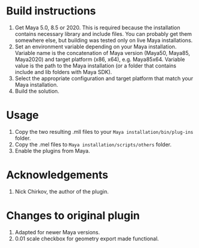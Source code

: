 # Build instructions
1. Get Maya 5.0, 8.5 or 2020. This is required because the installation contains necessary library and include files. You can probably get them somewhere else, but building was tested only on live Maya installations.
2. Set an environment variable depending on your Maya installation. Variable name is the concatenation of Maya version (Maya50, Maya85, Maya2020) and target platform (x86, x64), e.g. Maya85x64. Variable value is the path to the Maya installation (or a folder that contains include and lib folders with Maya SDK).
3. Select the appropriate configuration and target platform that match your Maya installation.
4. Build the solution.

# Usage
1. Copy the two resulting .mll files to your ``Maya installation/bin/plug-ins`` folder.
2. Copy the .mel files to ``Maya installation/scripts/others`` folder.
3. Enable the plugins from Maya.

# Acknowledgements
1. Nick Chirkov, the author of the plugin.

# Changes to original plugin
1. Adapted for newer Maya versions.
2. 0.01 scale checkbox for geometry export made functional.